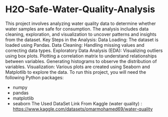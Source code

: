 # H2O-Safe-Water-Quality-Analysis
This project involves analyzing water quality data to determine whether water samples are safe for consumption. The analysis includes data cleaning, exploration, and visualization to uncover patterns and insights from the dataset.
Key Steps in the Analysis:
Data Loading: The dataset is loaded using Pandas.
Data Cleaning: Handling missing values and correcting data types.
Exploratory Data Analysis (EDA):
Visualizing outliers using box plots.
Plotting a correlation matrix to understand relationships between variables.
Generating histograms to observe the distribution of variables.
Visualization: Various plots are created using Seaborn and Matplotlib to explore the data.
To run this project, you will need the following Python packages:
- numpy
- pandas
- matplotlib
- seaborn
  The Used DataSet Link From Kaggle (water quality) : https://www.kaggle.com/datasets/omarmohamed69/water-quality

